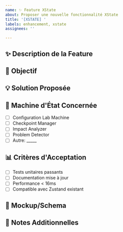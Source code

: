 ```yaml
---
name: ✨ Feature XState
about: Proposer une nouvelle fonctionnalité XState
title: '[XSTATE] '
labels: enhancement, xstate
assignees: ''

---
```


## ✨ Description de la Feature

<!-- Décrivez la fonctionnalité souhaitée -->

## 🎯 Objectif

<!-- Quel problème cette feature résout-elle ? -->

## 💡 Solution Proposée

<!-- Comment imaginez-vous l'implémentation ? -->

## 🔄 Machine d'État Concernée

- [ ] Configuration Lab Machine
- [ ] Checkpoint Manager
- [ ] Impact Analyzer
- [ ] Problem Detector
- [ ] Autre: _____

## 📊 Critères d'Acceptation

- [ ] Tests unitaires passants
- [ ] Documentation mise à jour
- [ ] Performance < 16ms
- [ ] Compatible avec Zustand existant

## 🎨 Mockup/Schema

<!-- Si applicable, ajoutez un schema ou mockup -->

## 📝 Notes Additionnelles

<!-- Toute information supplémentaire -->
